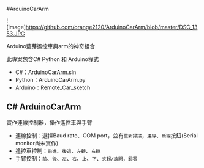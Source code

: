 #ArduinoCarArm

![image]https://github.com/orange2120/ArduinoCarArm/blob/master/DSC_1353.JPG

Arduino藍芽遙控車與arm的神奇組合

此專案包含C# Python 和 Arduino程式
* C#：ArduinoCarArm.sln
* Python：ArduinoCarArm.py
* Arduino：Remote_Car_sketch

## C# ArduinoCarArm

實作連線控制器，操作遙控車與手臂

* 連線控制：選擇Baud rate、COM port，並有`重新掃描`，`連線`、`斷線`按鈕(Serial monitor尚未實作)
* 遙控車控制：`前進`、`後退`、`左轉`、`右轉`
* 手臂控制：`前`、`後`、`左`、`右`、`上`、`下`、`夾起/放開`，`歸零`
